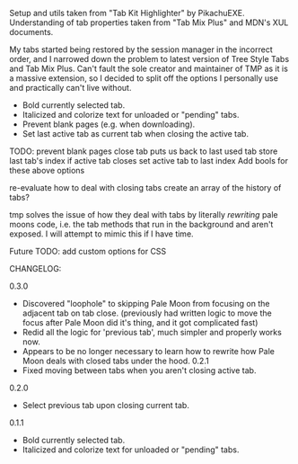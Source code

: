 Setup and utils taken from "Tab Kit Highlighter" by PikachuEXE.
Understanding of tab properties taken from "Tab Mix Plus" and MDN's XUL documents.

My tabs started being restored by the session manager in the incorrect order, and I narrowed down the problem to latest version of Tree Style Tabs and Tab Mix Plus. Can't fault the sole creator and maintainer of TMP as it is a massive extension, so I decided to split off the options I personally use and practically can't live without.

- Bold currently selected tab.
- Italicized and colorize text for unloaded or "pending" tabs.
- Prevent blank pages (e.g. when downloading).
- Set last active tab as current tab when closing the active tab.

TODO:
prevent blank pages
close tab puts us back to last used tab
	store last tab's index
	if active tab closes
	set active tab to last index
Add bools for these above options

re-evaluate how to deal with closing tabs
	create an array of the history of tabs?

tmp solves the issue of how they deal with tabs by literally _rewriting_ pale moons code, i.e. the tab methods that run in the background and aren't exposed. I will attempt to mimic this if I have time.

Future TODO:
add custom options for CSS

CHANGELOG:

0.3.0
- Discovered "loophole" to skipping Pale Moon from focusing on the adjacent tab on tab close. (previously had written logic to move the focus after Pale Moon did it's thing, and it got complicated fast)
- Redid all the logic for 'previous tab', much simpler and properly works now.
- Appears to be no longer necessary to learn how to rewrite how Pale Moon deals with closed tabs under the hood.
0.2.1
- Fixed moving between tabs when you aren't closing active tab.

0.2.0
- Select previous tab upon closing current tab.

0.1.1
- Bold currently selected tab.
- Italicized and colorize text for unloaded or "pending" tabs.